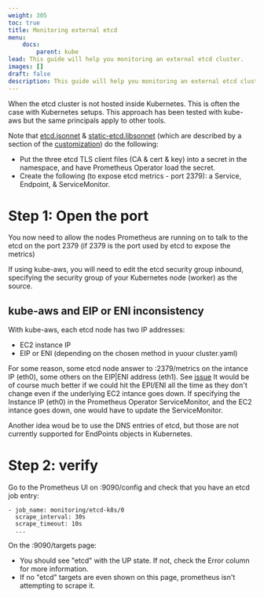```yaml
---
weight: 305
toc: true
title: Monitoring external etcd
menu:
    docs:
        parent: kube
lead: This guide will help you monitoring an external etcd cluster.
images: []
draft: false
description: This guide will help you monitoring an external etcd cluster.
---
```


When the etcd cluster is not hosted inside Kubernetes.
This is often the case with Kubernetes setups. This approach has been tested with kube-aws but the same principals apply to other tools.

Note that [etcd.jsonnet](../examples/etcd.jsonnet) & [static-etcd.libsonnet](../jsonnet/kube-prometheus/addons/static-etcd.libsonnet) (which are described by a section of the [customization](customizations/static-etcd-configuration.md)) do the following:
* Put the three etcd TLS client files (CA & cert & key) into a secret in the namespace, and have Prometheus Operator load the secret.
* Create the following (to expose etcd metrics - port 2379): a Service, Endpoint, & ServiceMonitor.

# Step 1: Open the port

You now need to allow the nodes Prometheus are running on to talk to the etcd on the port 2379 (if 2379 is the port used by etcd to expose the metrics)

If using kube-aws, you will need to edit the etcd security group inbound, specifying the security group of your Kubernetes node (worker) as the source.

## kube-aws and EIP or ENI inconsistency

With kube-aws, each etcd node has two IP addresses:

* EC2 instance IP
* EIP or ENI (depending on the chosen method in yuour cluster.yaml)

For some reason, some etcd node answer to :2379/metrics on the intance IP (eth0), some others on the EIP|ENI address (eth1). See [issue](https://github.com/kubernetes-incubator/kube-aws/issues/923)
It would be of course much better if we could hit the EPI/ENI all the time as they don't change even if the underlying EC2 intance goes down.
If specifying the Instance IP (eth0) in the Prometheus Operator ServiceMonitor, and the EC2 intance goes down, one would have to update the ServiceMonitor.

Another idea woud be to use the DNS entries of etcd, but those are not currently supported for EndPoints objects in Kubernetes.

# Step 2: verify

Go to the Prometheus UI on :9090/config and check that you have an etcd job entry:

```
- job_name: monitoring/etcd-k8s/0
  scrape_interval: 30s
  scrape_timeout: 10s
  ...
```

On the :9090/targets page:
* You should see "etcd" with the UP state. If not, check the Error column for more information.
* If no "etcd" targets are even shown on this page, prometheus isn't attempting to scrape it.
